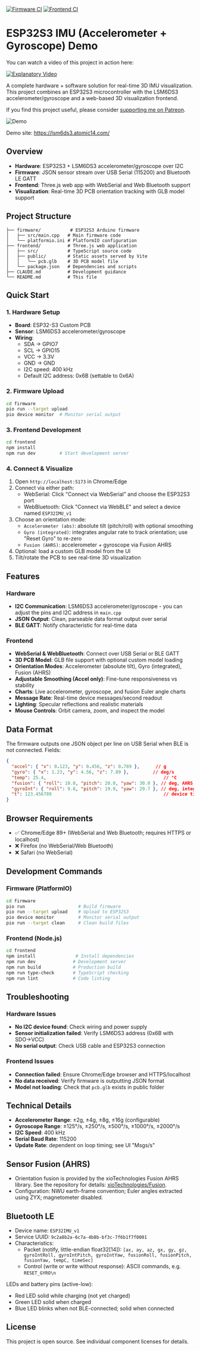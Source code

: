 [![Firmware CI](https://github.com/atomic14/ESP32-LSM6DS3-Demo/actions/workflows/firmware.yml/badge.svg)](https://github.com/atomic14/ESP32-LSM6DS3-Demo/actions/workflows/firmware.yml)
[![Frontend CI](https://github.com/atomic14/ESP32-LSM6DS3-Demo/actions/workflows/frontend.yml/badge.svg)](https://github.com/atomic14/ESP32-LSM6DS3-Demo/actions/workflows/frontend.yml)

# ESP32S3 IMU (Accelerometer + Gyroscope) Demo

You can watch a video of this project in action here:

[![Explanatory Video](https://img.youtube.com/vi/6vpdAXEQaoQ/0.jpg)](https://www.youtube.com/watch?v=6vpdAXEQaoQ)

A complete hardware + software solution for real-time 3D IMU visualization. This project combines an ESP32S3 microcontroller with the LSM6DS3 accelerometer/gyroscope and a web-based 3D visualization frontend.

If you find this project useful, please consider [supporting me on Patreon](https://www.patreon.com/atomic14).

![Demo](images/demo.png)

Demo site: https://lsm6ds3.atomic14.com/

## Overview

- **Hardware**: ESP32S3 + LSM6DS3 accelerometer/gyroscope over I2C
- **Firmware**: JSON sensor stream over USB Serial (115200) and Bluetooth LE GATT
- **Frontend**: Three.js web app with WebSerial and Web Bluetooth support
- **Visualization**: Real-time 3D PCB orientation tracking with GLB model support

## Project Structure

```
├── firmware/           # ESP32S3 Arduino firmware
│   ├── src/main.cpp   # Main firmware code
│   └── platformio.ini # PlatformIO configuration
├── frontend/          # Three.js web application
│   ├── src/           # TypeScript source code
│   ├── public/        # Static assets served by Vite
│   │   └── pcb.glb    # 3D PCB model file
│   └── package.json   # Dependencies and scripts
├── CLAUDE.md          # Development guidance
└── README.md          # This file
```

## Quick Start

### 1. Hardware Setup
- **Board**: ESP32-S3 Custom PCB
- **Sensor**: LSM6DS3 accelerometer/gyroscope
- **Wiring**:
  - SDA → GPIO7
  - SCL → GPIO15
  - VCC → 3.3V
  - GND → GND
  - I2C speed: 400 kHz
  - Default I2C address: 0x6B (settable to 0x6A)

### 2. Firmware Upload
```bash
cd firmware
pio run --target upload
pio device monitor  # Monitor serial output
```

### 3. Frontend Development
```bash
cd frontend
npm install
npm run dev         # Start development server
```

### 4. Connect & Visualize
1. Open `http://localhost:5173` in Chrome/Edge
2. Connect via either path:
   - WebSerial: Click "Connect via WebSerial" and choose the ESP32S3 port
   - WebBluetooth: Click "Connect via WebBLE" and select a device named `ESP32IMU_v1`
3. Choose an orientation mode:
   - `Accelerometer (abs)`: absolute tilt (pitch/roll) with optional smoothing
   - `Gyro (integrated)`: integrates angular rate to track orientation; use "Reset Gyro" to re-zero
   - `Fusion (AHRS)`: accelerometer + gyroscope via Fusion AHRS
4. Optional: load a custom GLB model from the UI
5. Tilt/rotate the PCB to see real-time 3D visualization

## Features

### Hardware
- **I2C Communication**: LSM6DS3 accelerometer/gyroscope - you can adjust the pins and I2C address in `main.cpp`
- **JSON Output**: Clean, parseable data format output over serial
- **BLE GATT**: Notify characteristic for real-time data

### Frontend
- **WebSerial & WebBluetooth**: Connect over USB Serial or BLE GATT
- **3D PCB Model**: GLB file support with optional custom model loading
- **Orientation Modes**: Accelerometer (absolute tilt), Gyro (integrated), Fusion (AHRS)
- **Adjustable Smoothing (Accel only)**: Fine-tune responsiveness vs stability
- **Charts**: Live accelerometer, gyroscope, and fusion Euler angle charts
- **Message Rate**: Real-time device messages/second readout
- **Lighting**: Specular reflections and realistic materials
- **Mouse Controls**: Orbit camera, zoom, and inspect the model

## Data Format

The firmware outputs one JSON object per line on USB Serial when BLE is not connected. Fields:

```json
{
  "accel": { "x": 0.123, "y": 0.456, "z": 0.789 },      // g
  "gyro": { "x": 1.23, "y": 4.56, "z": 7.89 },         // deg/s
  "temp": 25.4,                                            // °C
  "fusion": { "roll": 10.0, "pitch": 20.0, "yaw": 30.0 }, // deg, AHRS
  "gyroInt": { "roll": 9.8, "pitch": 19.9, "yaw": 29.7 }, // deg, integrated gyro
  "t": 123.456789                                          // device time in seconds
}
```

## Browser Requirements

- ✅ Chrome/Edge 89+ (WebSerial and Web Bluetooth; requires HTTPS or localhost)
- ❌ Firefox (no WebSerial/Web Bluetooth)
- ❌ Safari (no WebSerial)

## Development Commands

### Firmware (PlatformIO)
```bash
cd firmware
pio run                    # Build firmware
pio run --target upload    # Upload to ESP32S3
pio device monitor         # Monitor serial output
pio run --target clean     # Clean build files
```

### Frontend (Node.js)
```bash
cd frontend
npm install               # Install dependencies
npm run dev              # Development server
npm run build            # Production build
npm run type-check       # TypeScript checking
npm run lint             # Code linting
```

## Troubleshooting

### Hardware Issues
- **No I2C device found**: Check wiring and power supply
- **Sensor initialization failed**: Verify LSM6DS3 address (0x6B with SDO→VCC)
- **No serial output**: Check USB cable and ESP32S3 connection

### Frontend Issues
- **Connection failed**: Ensure Chrome/Edge browser and HTTPS/localhost
- **No data received**: Verify firmware is outputting JSON format
- **Model not loading**: Check that `pcb.glb` exists in public folder

## Technical Details

- **Accelerometer Range**: ±2g, ±4g, ±8g, ±16g (configurable)
- **Gyroscope Range**: ±125°/s, ±250°/s, ±500°/s, ±1000°/s, ±2000°/s
- **I2C Speed**: 400 kHz
- **Serial Baud Rate**: 115200
- **Update Rate**: dependent on loop timing; see UI "Msgs/s"

## Sensor Fusion (AHRS)

- Orientation fusion is provided by the xioTechnologies Fusion AHRS library. See the repository for details: [xioTechnologies/Fusion](https://github.com/xioTechnologies/Fusion/tree/main).
- Configuration: NWU earth-frame convention; Euler angles extracted using ZYX; magnetometer disabled.

## Bluetooth LE

- Device name: `ESP32IMU_v1`
- Service UUID: `9c2a8b2a-6c7a-4b8b-bf3c-7f6b1f7f0001`
- Characteristics:
  - Packet (notify, little-endian float32[14]):
    `[ax, ay, az, gx, gy, gz, gyroIntRoll, gyroIntPitch, gyroIntYaw, fusionRoll, fusionPitch, fusionYaw, tempC, timeSec]`
  - Control (write or write without response): ASCII commands, e.g. `RESET_GYRO\n`

LEDs and battery pins (active-low):
- Red LED solid while charging (not yet charged)
- Green LED solid when charged
- Blue LED blinks when not BLE-connected; solid when connected

## License

This project is open source. See individual component licenses for details.